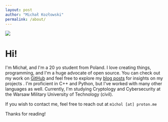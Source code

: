 ```yaml
---
layout: post
author: "Michał Kozłowski"
permalink: /about/
---
```


<img class="post-image-left" src="/m1/assets/images/michol.jpg">

# Hi!
I'm Michał, and I'm a 20 yo student from Poland. I love creating things, programming, and I'm a huge advocate of open source. You can check out my work on [GitHub](https://github.com/M1chol)  and feel free to explore my [blog posts](https://m1chol.github.io/m1/) for insights on my projects . I'm proficient in C++ and Python, but I've worked with many other languages as well. Currently, I'm studying Cryptology and Cybersecurity at the Warsaw Military University of Technology (civil).

If you wish to contact me, feel free to reach out at `m1chol [at] proton.me`

Thanks for reading!